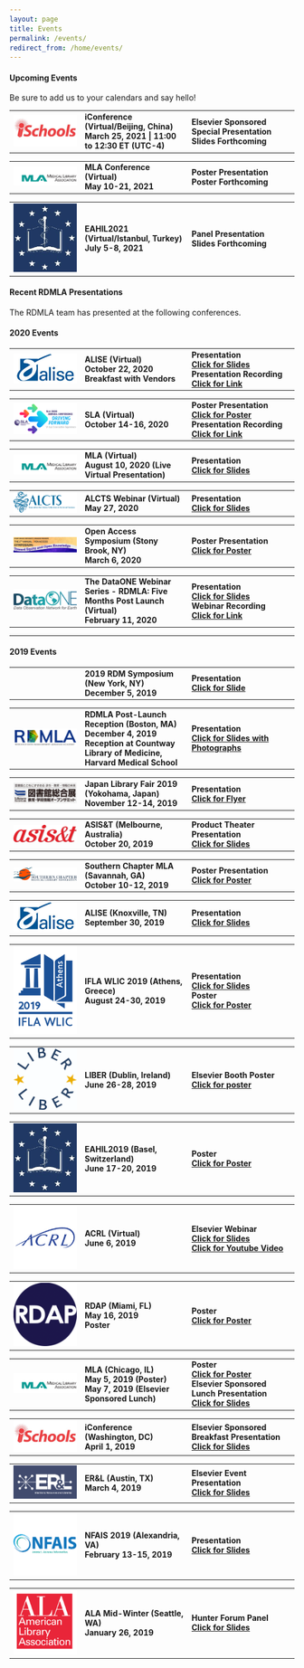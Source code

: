 ```yaml
---
layout: page
title: Events
permalink: /events/
redirect_from: /home/events/
---
```


#### Upcoming Events

Be sure to add us to your calendars and say hello!
<br>

<table>
  <tr><td rowspan="1" width="20%"><img src="/images/icons_logos/conference_logos/ischools.jpg" alt="iconference Logo"></td>
     <td rowspan="1" width="30%"><div><b>iConference (Virtual/Beijing, China)<br> March 25, 2021 | 11:00 to 12:30 ET (UTC-4)</b></div></td>
    <td rowspan="1" width="30%"><div><b>Elsevier Sponsored Special Presentation<br>Slides Forthcoming</b></div></td></tr>
</table>

<table>
  <tr><td rowspan="1" width="20%"><img src="/images/icons_logos/conference_logos/mla.png" alt="MLA Logo"></td>
    <td rowspan="1" width="30%"><div><b>MLA Conference (Virtual)<br> May 10-21, 2021</b></div></td>
    <td rowspan="1" width="30%"><div><b>Poster Presentation<br>Poster Forthcoming</b></div></td></tr>
</table>

<table>
  <tr><td rowspan="1" width="20%"><img src="/images/icons_logos/conference_logos/EAHIL.jpg" alt="EAHIL Logo"></td>
    <td rowspan="1" width="30%"><div><b>EAHIL2021 (Virtual/Istanbul, Turkey)<br> July 5-8, 2021</b></div></td>
    <td rowspan="1" width="30%"><div><b>Panel Presentation<br>Slides Forthcoming</b></div></td></tr>
</table>

#### Recent RDMLA Presentations

The RDMLA team has presented at the following conferences.
<br>

#### 2020 Events

<table>
  <tr><td rowspan="1" width="20%"><img src="/images/icons_logos/conference_logos/alise.png" alt="ALISE Logo"></td>
    <td rowspan="1" width="30%"><div><b>ALISE (Virtual)<br> October 22, 2020<br> Breakfast with Vendors</b></div></td>
    <td rowspan="1" width="30%"><div><b>Presentation <br><a href="https://github.com/RDMLA/rdmla.github.io/blob/master/images/presentations/2020/2020ALISE_%20presentation.pdf" target="_blank">Click for Slides</a> <br>Presentation Recording <br><a href="https://vimeo.com/472675605" target="_blank">Click for Link</a></b></div></td>
  </tr>
</table>
<table>
  <tr><td rowspan="1" width="20%"><img src="/images/icons_logos/conference_logos/SLA2020Virtual_ConferenceLogo.png" alt="SLA2020 Logo"></td>
    <td rowspan="1" width="30%"><div><b>SLA (Virtual)<br> October 14-16, 2020</b></div></td>
    <td rowspan="1" width="30%"><div><b>Poster Presentation <br><a href="https://github.com/RDMLA/rdmla.github.io/blob/master/images/presentations/2020/RDMLA_SLA2020_Poster.pdf" target="_blank">Click for Poster</a> <br>Presentation Recording <br><a href="https://vimeo.com/462889073" target="_blank">Click for Link</a></b></div></td>
  </tr>
</table>

<table>
  <tr><td rowspan="1" width="20%"><img src="/images/icons_logos/conference_logos/mla.png" alt="MLA Logo"></td>
    <td rowspan="1" width="30%"><div><b>MLA (Virtual)<br> August 10, 2020 (Live Virtual Presentation)</b></div></td>
    <td rowspan="1" width="30%"><div><b>Presentation<br><a href="https://github.com/RDMLA/rdmla.github.io/blob/master/images/presentations/2020/2020MLA_Elsevier presentation_MartinTang_Final.pdf" target="_blank">Click for Slides</a></b></div></td></tr>
</table>

<table>
  <tr><td rowspan="1" width="20%"><img src="/images/icons_logos/conference_logos/alcts_logo.png" alt="ALA ALCTS Logo"></td>
    <td rowspan="1" width="30%"><div><b>ALCTS Webinar (Virtual) <br> May 27, 2020</b></div></td>
    <td rowspan="1" width="30%"><div><b> Presentation <br><a href="https://github.com/RDMLA/rdmla.github.io/blob/master/images/presentations/2020/RDMLA%20Poster_2020%20Open%20Access%20Symposium.pdf" target="_blank">Click for Slides</a></b></div></td></tr>
</table>

<table>
  <tr><td rowspan="1" width="20%"><img src="/images/icons_logos/conference_logos/SBU_OAS_2020.png" alt="SBU Open Access Symposium"></td>
    <td rowspan="1" width="30%"><div><b>Open Access Symposium (Stony Brook, NY) <br> March 6, 2020</b></div></td>
    <td rowspan="1" width="30%"><div><b>Poster Presentation <br><a href="https://github.com/RDMLA/rdmla.github.io/blob/master/images/presentations/2020/RDMLA%20Poster_2020%20Open%20Access%20Symposium.pdf" target="_blank">Click for Poster</a></b></div></td></tr>
</table>

<table>
  <tr><td rowspan="1" width="20%"><img src="/images/icons_logos/conference_logos/dataone.png" alt="DataOne"></td>
    <td rowspan="1" width="30%"><div><b>The DataONE Webinar Series - RDMLA: Five Months Post Launch (Virtual)<br> February 11, 2020</b></div></td>
    <td rowspan="1" width="30%"><div><b>Presentation <br><a href="https://github.com/RDMLA/rdmla.github.io/blob/master/images/presentations/2020/RDMLA_DataONEWebinar_02112020.pdf" target="_blank">Click for Slides</a> <br> Webinar Recording <br><a href="https://www.dataone.org/webinars/rdmla-five-months-post-launch" target="_blank">Click for Link</a></b></div></td></tr>
</table>

___

#### 2019 Events

<table>
  <tr><td rowspan="1" width="20%"></td>
    <td rowspan="1" width="30%"><div><b>2019 RDM Symposium (New York, NY)<br> December 5, 2019</b></div></td>
    <td rowspan="1" width="30%"><div><b>Presentation <br><a href="https://github.com/RDMLA/rdmla.github.io/blob/master/images/presentations/2019/RDMLA_NY%2012_5_finalupdated.pdf" target="_blank">Click for Slide</a></b></div></td></tr>
</table>

<table>
  <tr><td rowspan="1" width="20%"><img src="/images/icons_logos/rdmla_logo/RDMLALogo_Blue_450px.png" alt="RDMLA Logo"></td>
    <td rowspan="1" width="30%"><div><b>RDMLA Post-Launch Reception (Boston, MA)<br> December 4, 2019<br>Reception at Countway Library of Medicine, Harvard Medical School</b></div></td>
    <td rowspan="1" width="30%"><div><b>Presentation <br><a href="https://github.com/RDMLA/rdmla.github.io/blob/master/images/presentations/2019/12_4%20Reception%20Slideshow.pdf" target="_blank">Click for Slides with Photographs</a></b></div></td></tr>
</table>

<table>
  <tr><td rowspan="1" width="20%"><img src="/images/icons_logos/conference_logos/Japan.jpg" alt="Japan Library Fair"></td>
    <td rowspan="1" width="30%"><div><b>Japan Library Fair 2019 (Yokohama, Japan)<br> November 12-14, 2019</b></div></td>
    <td rowspan="1" width="30%"><div><b>Presentation <br><a href="https://github.com/RDMLA/rdmla.github.io/blob/master/images/presentations/2019/RDMLAJapan.pdf" target="_blank">Click for Flyer</a></b></div></td></tr>
</table>

<table>
  <tr><td rowspan="1" width="20%"><img src="/images/icons_logos/conference_logos/asist.jpg" alt="ASIS&TLogo"></td>
    <td rowspan="1" width="30%"><div><b>ASIS&T (Melbourne, Australia)<br> October 20, 2019</b></div></td>
    <td rowspan="1" width="30%"><div><b>Product Theater Presentation <br><a href="https://github.com/RDMLA/rdmla.github.io/blob/master/images/presentations/2019/RDMLA_ASIST2019.pdf" target="_blank">Click for Slides</a></b></div></td>
  </tr>
</table>

<table>
  <tr><td rowspan="1" width="20%"><img src="/images/icons_logos/conference_logos/mlasc.jpg" alt="SCMLA Logo"></td>
    <td rowspan="1" width="30%"><div><b>Southern Chapter MLA (Savannah, GA)<br> October 10-12, 2019</b></div></td>
    <td rowspan="1" width="30%"><div><b>Poster Presentation <br><a href="https://github.com/RDMLA/rdmla.github.io/blob/master/images/presentations/2019/MLA%20Southern%20chapter_Final.pdf" target="_blank">Click for Poster</a></b></div></td>
  </tr>
</table>


<table>
  <tr><td rowspan="1" width="20%"><img src="/images/icons_logos/conference_logos/alise.png" alt="ALISE Logo"></td>
    <td rowspan="1" width="30%"><div><b>ALISE (Knoxville, TN)<br> September 30, 2019</b></div></td>
    <td rowspan="1" width="30%"><div><b>Presentation <br><a href="https://github.com/RDMLA/rdmla.github.io/blob/master/images/presentations/2019/ALISE2019.pdf" target="_blank">Click for Slides</a></b></div></td>
  </tr>
</table>

<table>
  <tr><td rowspan="1" width="20%"><img src="/images/icons_logos/conference_logos/IFLA.png" alt="IFLA Logo"></td>
    <td rowspan="1" width="30%"><div><b>IFLA WLIC 2019 (Athens, Greece)<br> August 24-30, 2019</b></div></td>
    <td rowspan="1" width="30%"><div><b>Presentation <br><a href="https://github.com/RDMLA/rdmla.github.io/blob/master/images/presentations/2019/IFLA2019.pdf" target="_blank">Click for Slides</a><br>Poster<br><a href="https://github.com/RDMLA/rdmla.github.io/blob/master/images/presentations/2019/IFLAPoster.pdf" target="_blank">Click for Poster</a></b></div></td></tr>
</table>

<table>
  <tr><td rowspan="1" width="20%"><img src="/images/icons_logos/conference_logos/liber.png" alt="LIBER Logo"></td>
    <td rowspan="1" width="30%"><div><b>LIBER (Dublin, Ireland)<br> June 26-28, 2019</b></div></td>
    <td rowspan="1" width="30%"><div><b>Elsevier Booth Poster<br><a href="https://github.com/RDMLA/rdmla.github.io/blob/master/images/presentations/2019/rdap2019.pdf" target="_blank">Click for poster</a></b></div></td></tr>
</table>

<table>
  <tr><td rowspan="1" width="20%"><img src="/images/icons_logos/conference_logos/EAHIL.jpg" alt="EAHIL Logo"></td>
    <td rowspan="1" width="30%"><div><b>EAHIL2019 (Basel, Switzerland)<br> June 17-20, 2019</b></div></td>
    <td rowspan="1" width="30%"><div><b>Poster<br><a href="https://github.com/RDMLA/rdmla.github.io/blob/master/images/presentations/2019/EAHIL.pdf" target="_blank">Click for Poster</a></b></div></td></tr>
</table>

<table>
  <tr><td rowspan="1" width="20%"><img src="/images/icons_logos/conference_logos/acrl.jpg" alt="ACRL Logo"></td>
    <td rowspan="1" width="30%"><div><b>ACRL (Virtual)<br> June 6, 2019</b></div></td>
    <td rowspan="1" width="30%"><div><b>Elsevier Webinar<br><a href="https://github.com/RDMLA/rdmla.github.io/blob/master/images/presentations/2019/acrl2019.pdf" target="_blank">Click for Slides</a><br><a href="https://youtu.be/ApRFHQ6WibQ " target="_blank">Click for Youtube Video</a></b></div></td></tr>
</table>

<table>
  <tr><td rowspan="1" width="20%"><img src="/images/icons_logos/conference_logos/rdap.png" alt="RDAP Logo"></td>
    <td rowspan="1" width="30%"><div><b>RDAP (Miami, FL)<br> May 16, 2019<br>Poster</b></div></td>
  <td rowspan="1" width="30%"><div><b>Poster<br><a href="https://github.com/RDMLA/rdmla.github.io/blob/master/images/presentations/2019/rdap2019.pdf" target="_blank">Click for Poster</a></b></div></td></tr>
</table>

<table>
  <tr><td rowspan="1" width="20%"><img src="/images/icons_logos/conference_logos/mla.png" alt="MLA Logo"></td>
    <td rowspan="1" width="30%"><div><b>MLA (Chicago, IL)<br> May 5, 2019 (Poster)<br> May 7, 2019 (Elsevier Sponsored Lunch)</b></div></td>
    <td rowspan="1" width="30%"><div><b>Poster<br><a href="https://github.com/RDMLA/rdmla.github.io/blob/master/images/presentations/2019/mla2019.pdf" target="_blank">Click for Poster</a><br>Elsevier Sponsored Lunch Presentation<br><a href="https://github.com/RDMLA/rdmla.github.io/blob/master/images/presentations/2019/mlaslides2019.pdf" target="_blank">Click for Slides</a></b></div></td></tr>
</table>

<table>
  <tr><td rowspan="1" width="20%"><img src="/images/icons_logos/conference_logos/ischools.jpg" alt="iconference Logo"></td>
     <td rowspan="1" width="30%"><div><b>iConference (Washington, DC)<br> April 1, 2019</b></div></td>
    <td rowspan="1" width="30%"><div><b>Elsevier Sponsored Breakfast Presentation<br><a href="https://github.com/RDMLA/rdmla.github.io/blob/master/images/presentations/2019/iconference2019.pdf" target="_blank">Click for Slides</a></b></div></td></tr>
</table>

<table>
  <tr><td rowspan="1" width="20%"><img src="/images/icons_logos/conference_logos/ERL.png" alt="ER&L Logo"></td>
    <td rowspan="1" width="30%"><div><b>ER&L (Austin, TX)<br> March 4, 2019</b></div></td>
     <td rowspan="1" width="30%"><div><b>Elsevier Event Presentation<br><a href="https://github.com/RDMLA/rdmla.github.io/blob/master/images/presentations/2019/erl2019.pdf" target="_blank" >Click for Slides</a></b></div></td></tr>
</table>

<table>
  <tr><td rowspan="1" width="20%"><img src="/images/icons_logos/conference_logos/NFAIS.png" alt="NFAIS Logo"></td>
    <td rowspan="1" width="30%"><div><b>NFAIS 2019 (Alexandria, VA)<br> February 13-15, 2019</b></div></td>
    <td rowspan="1" width="30%"><div><b>Presentation<br><a href="https://github.com/RDMLA/rdmla.github.io/blob/master/images/presentations/2019/NFAIS2019.pdf" target="_blank">Click for Slides</a></b></div></td></tr>
</table>


<table>
  <tr><td rowspan="1" width="20%"><img src="/images/icons_logos/conference_logos/ala.jpg" alt="ALA Logo"></td>
    <td rowspan="1" width="30%"><div><b>ALA Mid-Winter (Seattle, WA)<br> January 26, 2019</b></div></td>
    <td rowspan="1" width="30%"><div><b>Hunter Forum Panel <br><a href="https://github.com/RDMLA/rdmla.github.io/blob/master/images/presentations/2019/ala2019.pdf" target="_blank">Click for Slides</a></b></div></td></tr>
</table>
